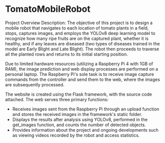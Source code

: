 # TomatoMobileRobot
Project Overview Description:
The objective of this project is to design a mobile robot that navigates to each location of tomato plants in a field, stops, captures images, and employs the YOLOv8 deep learning model to recognize how many ripe fruits are on the captured plant, whether it is healthy, and if any leaves are diseased (two types of diseases trained in the model are Early Blight and Late Blight). The robot then proceeds to traverse all the planted rows and returns to its initial starting position.

Due to limited hardware resources (utilizing a Raspberry Pi 4 with 1GB of RAM), the image prediction and web display processes are performed on a personal laptop. The Raspberry Pi's sole task is to receive image capture commands from the controller and send them to the web, where the images are subsequently processed.

The website is created using the Flask framework, with the source code attached. The web serves three primary functions:
- Receives images sent from the Raspberry Pi through an upload function and stores the received images in the framework's static folder.
- Displays the results after analysis using YOLOv8, performed in the get_images function, and counts the number of detected objects.
- Provides information about the project and ongoing developments such as viewing videos recorded by the robot and access statistics.
